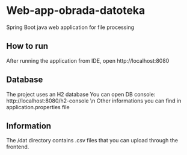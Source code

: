 # Web-app-obrada-datoteka
Spring Boot java web application for file processing

## How to run
After running the application from IDE, open http://localhost:8080

## Database
The project uses an H2 database
You can open DB console: http://localhost:8080/h2-console \n
Other informations you can find in application.properties file

## Information
The /dat directory contains .csv files that you can upload through the frontend.


